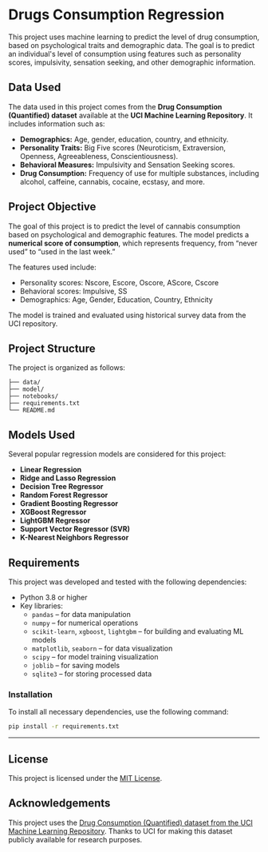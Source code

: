 # Drugs Consumption Regression

This project uses machine learning to predict the level of drug consumption, based on psychological traits and demographic data. The goal is to predict an individual's level of consumption using features such as personality scores, impulsivity, sensation seeking, and other demographic information.

## Data Used

The data used in this project comes from the **Drug Consumption (Quantified) dataset** available at the **UCI Machine Learning Repository**. It includes information such as:

- **Demographics:** Age, gender, education, country, and ethnicity.
- **Personality Traits:** Big Five scores (Neuroticism, Extraversion, Openness, Agreeableness, Conscientiousness).
- **Behavioral Measures:** Impulsivity and Sensation Seeking scores.
- **Drug Consumption:** Frequency of use for multiple substances, including alcohol, caffeine, cannabis, cocaine, ecstasy, and more.

## Project Objective

The goal of this project is to predict the level of cannabis consumption based on psychological and demographic features. The model predicts a **numerical score of consumption**, which represents frequency, from “never used” to “used in the last week.”  

The features used include:

- Personality scores: Nscore, Escore, Oscore, AScore, Cscore
- Behavioral scores: Impulsive, SS
- Demographics: Age, Gender, Education, Country, Ethnicity

The model is trained and evaluated using historical survey data from the UCI repository.

## Project Structure

The project is organized as follows:

```
├── data/
├── model/
├── notebooks/
├── requirements.txt
└── README.md
```


## Models Used

Several popular regression models are considered for this project:

- **Linear Regression**
- **Ridge and Lasso Regression**
- **Decision Tree Regressor**
- **Random Forest Regressor**
- **Gradient Boosting Regressor**
- **XGBoost Regressor**
- **LightGBM Regressor**
- **Support Vector Regressor (SVR)**
- **K-Nearest Neighbors Regressor**

## Requirements

This project was developed and tested with the following dependencies:

- Python 3.8 or higher
- Key libraries:
  - `pandas` – for data manipulation
  - `numpy` – for numerical operations
  - `scikit-learn`, `xgboost`, `lightgbm` – for building and evaluating ML models
  - `matplotlib`, `seaborn` – for data visualization
  - `scipy` – for model training visualization
  - `joblib` – for saving models
  - `sqlite3` – for storing processed data

### Installation

To install all necessary dependencies, use the following command:

```bash
pip install -r requirements.txt
```
---

## License

This project is licensed under the [MIT License](LICENSE).

## Acknowledgements

This project uses the [Drug Consumption (Quantified) dataset from the UCI Machine Learning Repository](https://archive.ics.uci.edu/dataset/373/drug+consumption+quantified). Thanks to UCI for making this dataset publicly available for research purposes.

